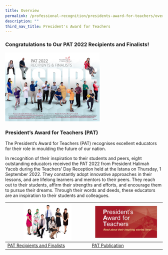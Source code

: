 ```yaml
---
title: Overview
permalink: /professional-recognition/presidents-award-for-teachers/overview/
description: ""
third_nav_title: President's Award for Teachers
---
```

### Congratulations to Our PAT 2022 Recipients and Finalists!

<img src="/images/prore5.png" style="width:60%">

### President’s Award for Teachers (PAT)

The President’s Award for Teachers (PAT) recognises excellent educators for their role in moulding the future of our nation.

In recognition of their inspiration to their students and peers, eight outstanding educators received the PAT 2022 from President Halimah Yacob during the Teachers’ Day Reception held at the Istana on Thursday, 1 September 2022. They constantly adopt innovative approaches in their lessons, and are lifelong learners and mentors to their peers. They reach out to their students, affirm their strengths and efforts, and encourage them to pursue their dreams. Through their words and deeds, these educators are an inspiration to their students and colleagues.

| <img src="/images/prore6.png" style="width:60%"> | <img src="/images/prore7.png" style="width:90%"> |
|---|---|
| [PAT Recipients and Finalists](https://staging.d2dfevnwgxersp.amplifyapp.com/professional-recognition/presidents-award-for-teachers/recipients-and-finalists/) | [PAT Publication](https://staging.d2dfevnwgxersp.amplifyapp.com/professional-recognition/presidents-award-for-teachers/publication/) |